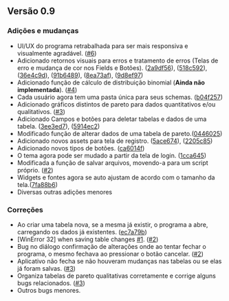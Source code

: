 ## Versão 0.9
### Adições e mudanças
- UI/UX do programa retrabalhada para ser mais responsiva e visualmente agradável. ([#6](https://github.com/Snootic/applicatas-mutant/pull/6))
- Adicionado retornos visuais para erros e tratamento de erros (Telas de erro e mudança de cor nos Fields e Botões). ([2a9df56](https://github.com/Snootic/applicatas-mutant/commit/2a9df565ac26dc673f61b9d2e5aae8ff3be66190)), ([518c592](https://github.com/Snootic/applicatas-mutant/commit/518c59234ffc959dfdc2dbde92ae71b89eefe53b)), ([36e4c9d](https://github.com/Snootic/applicatas-mutant/commit/36e4c9dbcaeaf2f5fefccdd3f79976e4a150e6a3)), ([91b6489](https://github.com/Snootic/applicatas-mutant/commit/91b6489059bd1982a65f43b7049104f8f0aefe10)), ([8ea73af](https://github.com/Snootic/applicatas-mutant/commit/8ea73af9410d5e26fbc438a256d41bf82dd922df)), ([9d8ef97](https://github.com/Snootic/applicatas-mutant/commit/9d8ef97a298c96d1c50e4941f7cdcb3a7567a082))
- Adicionado função de cálculo de distribuição binomial (**Ainda não implementada**). ([#4](https://github.com/Snootic/applicatas-mutant/pull/4))
- Cada usuário agora tem uma pasta única para seus schemas. ([b04f257](https://github.com/Snootic/applicatas-mutant/commit/b04f257dc6185dd13c56e8520324bed4aa725e06))
- Adicionado gráficos distintos de pareto para dados quantitativos e/ou qualitativos. ([#3](https://github.com/Snootic/applicatas-mutant/pull/3))
- Adicionado Campos e botões para deletar tabelas e dados de uma tabela. ([3ee3ed7](https://github.com/Snootic/applicatas-mutant/commit/3ee3ed76fb812f5a03733044c3a5bf64add073fc)), ([5914ec2](https://github.com/Snootic/applicatas-mutant/commit/5914ec2eb4034051331ab686b12914aac01bb78e))
- Modificado função de alterar dados de uma tabela de pareto.([0446025](https://github.com/Snootic/applicatas-mutant/commit/04460256b6d63f64f82766f2dfd55b92e3772f98))
- Adicionado novos assets para tela de registro. ([5ace674](https://github.com/Snootic/applicatas-mutant/commit/5ace674ee19306a526d1676b537f64cecd3bc497)), ([2205c85](https://github.com/Snootic/applicatas-mutant/commit/2205c8514dd6fbefb1c4073692f0010642d5573a))
- Adicionado novos tipos de botões. ([ca6014f](https://github.com/Snootic/applicatas-mutant/commit/ca6014f0c8a85e42ce2e109e1554ca52582dd0ad))
- O tema agora pode ser mudado a partir da tela de login. ([1cca645](https://github.com/Snootic/applicatas-mutant/commit/1cca645fb2deab35d581ec35d89fbfe1ed0ac2e9))
- Modificada a função de salvar arquivos, movendo-a para um script próprio. ([#2](https://github.com/Snootic/applicatas-mutant/pull/2))
- Widgets e fontes agora se auto ajustam de acordo com o tamanho da tela.([7fa88b6](https://github.com/Snootic/applicatas-mutant/commit/7fa88b68ce08dbc4a636af09932b7f6b8ca97f88))
- Diversas outras adições menores

### Correções
- Ao criar uma tabela nova, se a mesma já existir, o programa a abre, carregando os dados já existentes. ([ec7a79b](https://github.com/Snootic/applicatas-mutant/commit/ec7a79bd7423b465c7fa9b2b700495fd30b1983a))
- [WinError 32] when saving table changes [#1](https://github.com/Snootic/applicatas-mutant/issues/1). ([#2](https://github.com/Snootic/applicatas-mutant/pull/2))
- Bug no diálogo confirmação de alterações onde ao tentar fechar o programa, o mesmo fechava ao pressionar o botão cancelar. ([#2](https://github.com/Snootic/applicatas-mutant/pull/2))
- Aplicativo não fecha se não houveram mudanças nas tabelas ou se elas já foram salvas. ([#3](https://github.com/Snootic/applicatas-mutant/pull/3))
- Organiza tabelas de pareto qualitativas corretamente e corrige alguns bugs relacionados. ([#3](https://github.com/Snootic/applicatas-mutant/pull/3))
- Outros bugs menores.